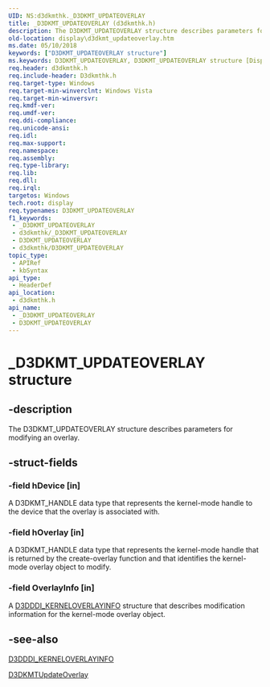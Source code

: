 ```yaml
---
UID: NS:d3dkmthk._D3DKMT_UPDATEOVERLAY
title: _D3DKMT_UPDATEOVERLAY (d3dkmthk.h)
description: The D3DKMT_UPDATEOVERLAY structure describes parameters for modifying an overlay.
old-location: display\d3dkmt_updateoverlay.htm
ms.date: 05/10/2018
keywords: ["D3DKMT_UPDATEOVERLAY structure"]
ms.keywords: D3DKMT_UPDATEOVERLAY, D3DKMT_UPDATEOVERLAY structure [Display Devices], OpenGL_Structs_763acbbf-27ad-4d91-903f-7200b7d7e0cf.xml, _D3DKMT_UPDATEOVERLAY, d3dkmthk/D3DKMT_UPDATEOVERLAY, display.d3dkmt_updateoverlay
req.header: d3dkmthk.h
req.include-header: D3dkmthk.h
req.target-type: Windows
req.target-min-winverclnt: Windows Vista
req.target-min-winversvr: 
req.kmdf-ver: 
req.umdf-ver: 
req.ddi-compliance: 
req.unicode-ansi: 
req.idl: 
req.max-support: 
req.namespace: 
req.assembly: 
req.type-library: 
req.lib: 
req.dll: 
req.irql: 
targetos: Windows
tech.root: display
req.typenames: D3DKMT_UPDATEOVERLAY
f1_keywords:
 - _D3DKMT_UPDATEOVERLAY
 - d3dkmthk/_D3DKMT_UPDATEOVERLAY
 - D3DKMT_UPDATEOVERLAY
 - d3dkmthk/D3DKMT_UPDATEOVERLAY
topic_type:
 - APIRef
 - kbSyntax
api_type:
 - HeaderDef
api_location:
 - d3dkmthk.h
api_name:
 - _D3DKMT_UPDATEOVERLAY
 - D3DKMT_UPDATEOVERLAY
---
```


# _D3DKMT_UPDATEOVERLAY structure


## -description

The D3DKMT_UPDATEOVERLAY structure describes parameters for modifying an overlay.

## -struct-fields

### -field hDevice [in]

A D3DKMT_HANDLE data type that represents the kernel-mode handle to the device that the overlay is associated with.

### -field hOverlay [in]

A D3DKMT_HANDLE data type that represents the kernel-mode handle that is returned by the create-overlay function and that identifies the kernel-mode overlay object to modify.

### -field OverlayInfo [in]

A <a href="/windows-hardware/drivers/ddi/d3dukmdt/ns-d3dukmdt-_d3dddi_kerneloverlayinfo">D3DDDI_KERNELOVERLAYINFO</a> structure that describes modification information for the kernel-mode overlay object.

## -see-also

<a href="/windows-hardware/drivers/ddi/d3dukmdt/ns-d3dukmdt-_d3dddi_kerneloverlayinfo">D3DDDI_KERNELOVERLAYINFO</a>



<a href="/windows-hardware/drivers/ddi/d3dkmthk/nf-d3dkmthk-d3dkmtupdateoverlay">D3DKMTUpdateOverlay</a>

